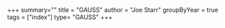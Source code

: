 +++
summary=""
title = "GAUSS"
author = "Joe Starr"
groupByYear = true
tags = ["index"]
type= "GAUSS"
+++
